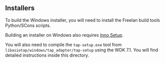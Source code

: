 Installers
----------

To build the Windows installer, you will need to install the Freelan build tools Python/SCons scripts.

Building an installer on Windows also requires [Inno Setup](http://www.jrsoftware.org/isinfo.php).

You will also need to compile the `tap-setup.exe` tool from `libasiotap/windows/tap_adapter/tap-setup` using the WDK 7.1. You will find detailed instructions inside this directory.
